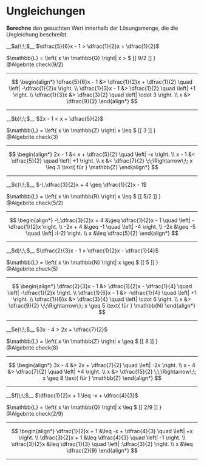 <!--
version:  0.0.1

language: de

@style
input {
    text-align: center;
}

.flex-container {
    display: flex;
    flex-wrap: wrap;
    align-items: stretch;
    gap: 20px;
}

.flex-child {
    flex: 1;
    min-width: 350px;
    margin-right: 20px;
}

@media (max-width: 400px) {
    .flex-child {
        flex: 100%;
        margin-right: 0;
    }
}
@end

formula: \carry   \textcolor{red}{\scriptsize #1}
formula: \digit   \rlap{\carry{#1}}\phantom{#2}#2
formula: \permil  \text{‰}


import: https://raw.githubusercontent.com/LiaTemplates/Tikz-Jax/main/README.md

script: https://cdn.jsdelivr.net/gh/LiaTemplates/Tikz-Jax@main/dist/index.js

import: https://raw.githubusercontent.com/liaTemplates/algebrite/master/README.md

import: https://raw.githubusercontent.com/LiaTemplates/GGBScript/refs/heads/main/README.md



tags: Bruchrechnung, Mengen, negative Zahlen, Bruchrechnung, mittel, normal, Berechnen

comment: Die Lösungsmenge braucht noch einen Wert, findest du diesen? Achte auf die Mengen und Vorzeichen.

author: Martin Lommatzsch

-->




# Ungleichungen




**Berechne** den gesuchten Wert innerhalb der Lösungsmenge, die die Ungleichung beschreibt.




<section class="flex-container">
<div class="flex-child">
__$a)\;\;$__ $\dfrac{5}{6}x - 1 > \dfrac{1}{2}x + \dfrac{1}{2}$ 

<!-- data-solution-button="5"-->
$\mathbb{L} = \left\{ x \in \mathbb{Q} \right| x > $   [[  9/2  ]]   $\left.   \right\}$
@Algebrite.check(9/2)
******************
$$
\begin{align*}
\dfrac{5}{6}x - 1 &> \dfrac{1}{2}x + \dfrac{1}{2} \quad \left| -\dfrac{1}{2}x \right. \\
\dfrac{1}{3}x - 1 &> \dfrac{1}{2} \quad \left| +1 \right. \\
\dfrac{1}{3}x &> \dfrac{3}{2} \quad \left| \cdot 3 \right. \\
x &> \dfrac{9}{2}
\end{align*}
$$
******************
</div>

<div class="flex-child">
__$b)\;\;$__ $2x - 1 < x + \dfrac{5}{2}$ 

<!-- data-solution-button="5"-->
$\mathbb{L} = \left\{ x \in \mathbb{Z} \right| x \leq $   [[  3  ]]   $\left.   \right\}$
@Algebrite.check(3)
******************
$$
\begin{align*}
2x - 1 &< x + \dfrac{5}{2} \quad \left| -x \right. \\
x - 1 &< \dfrac{5}{2} \quad \left| +1 \right. \\
x &< \dfrac{7}{2} \;\;\Rightarrow\;\; x \leq 3 \text{ für } \mathbb{Z}
\end{align*}
$$
******************
</div>

<div class="flex-child">
__$c)\;\;$__ $-\,\dfrac{3}{2}x + 4 \geq \dfrac{1}{2}x - 1$ 

<!-- data-solution-button="5"-->
$\mathbb{L} = \left\{ x \in \mathbb{R} \right| x \leq $   [[  5/2  ]]   $\left.   \right\}$
@Algebrite.check(5/2)
******************
$$
\begin{align*}
-\,\dfrac{3}{2}x + 4 &\geq \dfrac{1}{2}x - 1 \quad \left| -\dfrac{1}{2}x \right. \\
-2x + 4 &\geq -1 \quad \left| -4 \right. \\
-2x &\geq -5 \quad \left| :(-2) \right. \\
x &\leq \dfrac{5}{2}
\end{align*}
$$
******************
</div>

<div class="flex-child">
__$d)\;\;$__ $\dfrac{2}{3}x - 1 > \dfrac{1}{2}x - \dfrac{1}{4}$ 

<!-- data-solution-button="5"-->
$\mathbb{L} = \left\{ x \in \mathbb{N} \right| x \geq $   [[  5  ]]   $\left.   \right\}$
@Algebrite.check(5)
******************
$$
\begin{align*}
\dfrac{2}{3}x - 1 &> \dfrac{1}{2}x - \dfrac{1}{4} \quad \left| -\dfrac{1}{2}x \right. \\
\dfrac{1}{6}x - 1 &> -\dfrac{1}{4} \quad \left| +1 \right. \\
\dfrac{1}{6}x &> \dfrac{3}{4} \quad \left| \cdot 6 \right. \\
x &> \dfrac{9}{2} \;\;\Rightarrow\;\; x \geq 5 \text{ für } \mathbb{N}
\end{align*}
$$
******************
</div>

<div class="flex-child">
__$e)\;\;$__ $3x - 4 > 2x + \dfrac{7}{2}$ 

<!-- data-solution-button="5"-->
$\mathbb{L} = \left\{ x \in \mathbb{Z} \right| x \geq $   [[  8  ]]   $\left.   \right\}$
@Algebrite.check(8)
******************
$$
\begin{align*}
3x - 4 &> 2x + \dfrac{7}{2} \quad \left| -2x \right. \\
x - 4 &> \dfrac{7}{2} \quad \left| +4 \right. \\
x &> \dfrac{15}{2} \;\;\Rightarrow\;\; x \geq 8 \text{ für } \mathbb{Z}
\end{align*}
$$
******************
</div>

<div class="flex-child">
__$f)\;\;$__ $\dfrac{1}{2}x + 1 \leq -x + \dfrac{4}{3}$ 

<!-- data-solution-button="5"-->
$\mathbb{L} = \left\{ x \in \mathbb{Q} \right| x \leq $   [[  2/9  ]]   $\left.   \right\}$
@Algebrite.check(2/9)
******************
$$
\begin{align*}
\dfrac{1}{2}x + 1 &\leq -x + \dfrac{4}{3} \quad \left| +x \right. \\
\dfrac{3}{2}x + 1 &\leq \dfrac{4}{3} \quad \left| -1 \right. \\
\dfrac{3}{2}x &\leq \dfrac{1}{3} \quad \left| :\dfrac{3}{2} \right. \\
x &\leq \dfrac{2}{9}
\end{align*}
$$
******************
</div>
</section>









